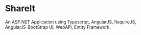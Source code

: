 # ShareIt
An ASP.NET Application using Typescript, AngularJS, RequireJS, AngularJS-BootStrap UI, WebAPI, Entity Framework.
